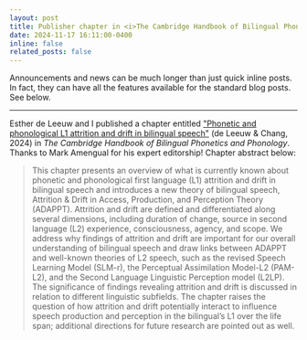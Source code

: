 ```yaml
---
layout: post
title: Publisher chapter in <i>The Cambridge Handbook of Bilingual Phonetics and Phonology</i>.
date: 2024-11-17 16:11:00-0400
inline: false
related_posts: false
---
```


Announcements and news can be much longer than just quick inline posts. In fact, they can have all the features available for the standard blog posts. See below.

---

Esther de Leeuw and I published a chapter entitled <a href="https://doi.org/10.1017/9781009105767.033" target="_blank">"Phonetic and phonological L1 attrition and drift in bilingual speech"</a> (de Leeuw & Chang, 2024) in <i>The Cambridge Handbook of Bilingual Phonetics and Phonology</i>. Thanks to Mark Amengual for his expert editorship! Chapter abstract below:

> This chapter presents an overview of what is currently known about phonetic and phonological first language (L1) attrition and drift in bilingual speech and introduces a new theory of bilingual speech, Attrition & Drift in Access, Production, and Perception Theory (ADAPPT). Attrition and drift are defined and differentiated along several dimensions, including duration of change, source in second language (L2) experience, consciousness, agency, and scope. We address why findings of attrition and drift are important for our overall understanding of bilingual speech and draw links between ADAPPT and well-known theories of L2 speech, such as the revised Speech Learning Model (SLM-r), the Perceptual Assimilation Model-L2 (PAM-L2), and the Second Language Linguistic Perception model (L2LP). The significance of findings revealing attrition and drift is discussed in relation to different linguistic subfields. The chapter raises the question of how attrition and drift potentially interact to influence speech production and perception in the bilingual’s L1 over the life span; additional directions for future research are pointed out as well.
